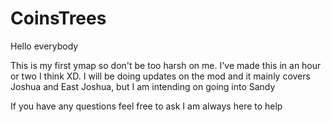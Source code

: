 # CoinsTrees
Hello everybody 

This is my first ymap so don't be too harsh on me. I've made this in an hour or two I think XD. I will be doing updates on the mod and it mainly covers Joshua and East Joshua, but I am intending on going into Sandy  

If you have any questions feel free to ask I am always here to help
